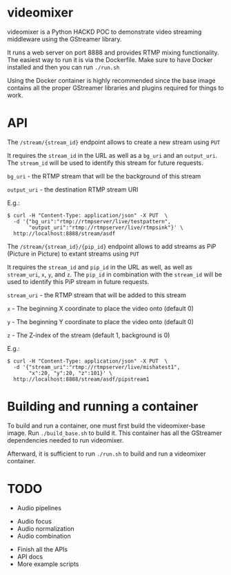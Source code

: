 videomixer
==========
videomixer is a Python HACKD POC to demonstrate video streaming middleware using the GStreamer library.

It runs a web server on port 8888 and provides RTMP mixing functionality. The easiest way to run it is via the Dockerfile. Make sure to have Docker installed and then you can run `./run.sh`

Using the Docker container is highly recommended since the base image contains all the proper GStreamer libraries and plugins required for things to work.

API
===

The `/stream/{stream_id}` endpoint allows to create a new stream using `PUT`

It requires the `stream_id` in the URL as well as a `bg_uri` and an `output_uri`. The `stream_id` will be used to identify this stream for future requests.

`bg_uri` - the RTMP stream that will be the background of this stream

`output_uri` - the destination RTMP stream URI

E.g.:

    $ curl -H "Content-Type: application/json" -X PUT  \
      -d '{"bg_uri":"rtmp://rtmpserver/live/testpattern",
           "output_uri":"rtmp://rtmpserver/live/rtmpsink"}' \
      http://localhost:8888/stream/asdf

The `/stream/{stream_id}/{pip_id}` endpoint allows to add streams as PiP (Picture in Picture) to extant streams using `PUT`

It requires the `stream_id` and `pip_id` in the URL as well, as well as `stream_uri`, `x`, `y`, and `z`. The `pip_id` in combination with the `stream_id` will be used to identify this PiP stream in future requests.

`stream_uri` - the RTMP stream that will be added to this stream

`x` - The beginning X coordinate to place the video onto (default 0)

`y` - The beginning Y coordinate to place the video onto (default 0)

`z` - The Z-index of the stream (default 1, background is 0)

E.g.:

    $ curl -H "Content-Type: application/json" -X PUT  \
      -d '{"stream_uri":"rtmp://rtmpserver/live/mishatest1",
           "x":20, "y":20, "z":101}' \
      http://localhost:8888/stream/asdf/pipstream1

Building and running a container
================================

To build and run a container, one must first build the videomixer-base image. Run `./build_base.sh` to build it. This container has all the GStreamer dependencies needed to run videomixer.

Afterward, it is sufficient to run `./run.sh` to build and run a videomixer container.

TODO
====
* Audio pipelines
 - Audio focus
 - Audio normalization
 - Audio combination
* Finish all the APIs
* API docs
* More example scripts
